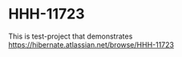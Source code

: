 # HHH-11723
This is test-project that demonstrates https://hibernate.atlassian.net/browse/HHH-11723
